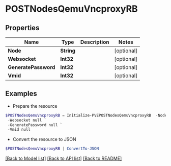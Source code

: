 # POSTNodesQemuVncproxyRB
## Properties

Name | Type | Description | Notes
------------ | ------------- | ------------- | -------------
**Node** | **String** |  | [optional] 
**Websocket** | **Int32** |  | [optional] 
**GeneratePassword** | **Int32** |  | [optional] 
**Vmid** | **Int32** |  | [optional] 

## Examples

- Prepare the resource
```powershell
$POSTNodesQemuVncproxyRB = Initialize-PVEPOSTNodesQemuVncproxyRB  -Node null `
 -Websocket null `
 -GeneratePassword null `
 -Vmid null
```

- Convert the resource to JSON
```powershell
$POSTNodesQemuVncproxyRB | ConvertTo-JSON
```

[[Back to Model list]](../README.md#documentation-for-models) [[Back to API list]](../README.md#documentation-for-api-endpoints) [[Back to README]](../README.md)

